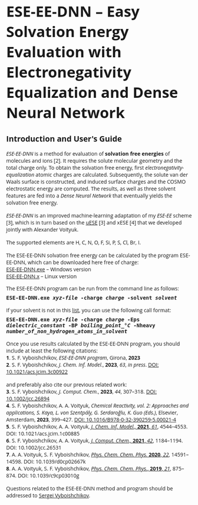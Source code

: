 <html>

<h1>
<span style='font-size:30pt;font-family:"Open Sans"'>ESE-EE-DNN &ndash; Easy
Solvation Energy Evaluation with Electronegativity Equalization and Dense Neural Network</span></h1>

<h2><span style='font-family:"Open Sans"'>Introduction and User's Guide</span></h2>

<p style='margin-top:12pt'><span style='font-family:"Open Sans"'>
<i>ESE-EE-DNN</i> is a method for evaluation of <b>solvation free energies</b> of molecules 
and ions [2]. It requires the solute molecular geometry and the total charge only.
To obtain the solvation free energy, first <i>electronegativity-equalization</i>
atomic charges are calculated. Subsequently, the solute van der Waals surface is constructed,
and induced surface charges and the COSMO electrostatic energy are computed.
The results, as well as three solvent features are fed into a <i>Dense Neural Network</i>
that eventually yields the solvation free energy.</span></p>

<p style='margin-top:12pt'><span style='font-family:"Open Sans"'>
<i>ESE-EE-DNN</i> is an improved machine-learning adaptation of my <i>ESE-EE</i> scheme [3],
which is in turn based on the <a href="https://github.com/vyboishchikov/ESE">uESE</a> [3] and xESE [4]
that we developed jointly with Alexander Voityuk.</span></p>

<p style='margin-top:12pt'><span style='font-family:"Open Sans"'>
The supported elements are H, C, N, O, F, Si, P, S, Cl, Br, I.</p>

<p style='margin-top:12pt;margin-bottom:0cm'><span style='font-family:"Open Sans"'>
The ESE-EE-DNN solvation free energy can be calculated by the program ESE-EE-DNN,
which can be downloaded here free of charge:</span></p>

<p style='margin:0cm;margin-bottom:0pt'><span style='font-family:"Open Sans"'>
<a href="https://github.com/vyboishchikov/ESE-EE-DNN/blob/main/ESE-EE-DNN.exe">ESE-EE-DNN.exe</a> &ndash; Windows version</span></p>

<p style='margin:0cm;margin-bottom:0pt'><span style='font-family:"Open Sans"'>
<a href="https://github.com/vyboishchikov/ESE-EE-DNN/blob/main/ESE-EE-DNN.x">ESE-EE-DNN.x</a> &ndash; Linux version</span></p>

</p>

<p style='margin:0cm;margin-bottom:0pt'><span style='font-family:"Open Sans"'>
The ESE-EE-DNN program can be run from the command line as follows:</span></p>

<p style='margin-top:6pt;margin-right:0cm;margin-bottom:0cm;margin-left:0cm'>
<tt><b>ESE-EE-DNN.exe <i>xyz-file</i> -charge <i>charge</i> -solvent <i>solvent</i></b></tt></p>

<p style='margin-top:12pt;margin-bottom:0pt'><span style='font-family:"Open Sans"'>
If your solvent is not in this <a href="https://github.com/vyboishchikov/ESE-EE-DNN/blob/main/solvent-list.md">list</a>, you can use the following call format:</span></p>

<p style='margin-top:6pt;margin-bottom:12pt'>
<tt><b>ESE-EE-DNN.exe <i>xyz-file</i> -charge <i> charge</i> -Eps <i>dielectric_constant</i> -BP <i>boiling_point_&deg;C</i> -Nheavy <i> number_of_non_hydrogen_atoms_in_solvent</i></b></tt></p>

<p style='margin:0cm'><span style='font-family:"Open Sans"'>
Once you use results calculated by the ESE-EE-DNN program, you should include at least the
following citations: </span></p>

<p style='margin:0cm'><span style='font-family:"Open Sans"'>
<b>1</b>. S. F. Vyboishchikov, <i>ESE-EE-DNN program</i>, Girona, <b>2023</b></span></p>

<p style='margin:0cm;margin-bottom:12pt'><span style='font-family:"Open Sans"'>
<b>2</b>. S. F. Vyboishchikov, <i>J. Chem. Inf. Model</i>., <b>2023</b>, <i>63</i>, <i>in press</i>.
<a href="https://doi.org/10.1021/acs.jcim.3c00922">DOI: 10.1021/acs.jcim.3c00922</a></span></p>

<p style='margin-bottom:0pt'><span style='font-family:"Open Sans"'>
and preferably also cite our previous related work:</span></p>

<p style='margin:0cm;margin-bottom:0pt'><span style='font-family:"Open Sans"'>
<b>3</b>. S. F. Vyboishchikov, <i>J. Comput. Chem.</i>, <b>2023</b>, <i>44</i>, 307&ndash;318. 
<a href="https://doi.org/10.1002/jcc.26894">DOI: 10.1002/jcc.26894</a></span></p>

<p style='margin:0cm;margin-bottom:0pt'><span style='font-family: "Open Sans"'>
<b>4</b>. S. F. Vyboishchikov, A. A. Voityuk, <i> Chemical Reactivity, vol. 2:
Approaches and applications, S. Kaya, L. von Szentp&aacute;ly, G. Serdaro&gbreve;lu, K. Guo (Eds.)</i>,
Elsevier, Amsterdam, <b>2023</b>, 399&ndash;427. <a href="https://doi.org/10.1016/B978-0-32-390259-5.00021-4">
DOI: 10.1016/B978-0-32-390259-5.00021-4</a></span></p>

<p style='margin:0cm;margin-bottom:0pt'><span style='font-family:"Open Sans"'>
<b>5</b>. S. F. Vyboishchikov, A. A. Voityuk, <a href="https://pubs.acs.org/doi/10.1021/acs.jcim.1c00885">
<i>J. Chem. Inf. Model., </i><b>2021</b>, <i>61</i></a>, 4544&ndash;4553. DOI: 10.1021/acs.jcim.1c00885 </span></p>

<p style='margin:0cm;margin-bottom:0pt'><span style='font-family:"Open Sans"'>
<b>6</b>. S. F. Vyboishchikov, A. A. Voityuk, <a href="https://onlinelibrary.wiley.com/doi/abs/10.1002/jcc.26531">
<i>J. Comput. Chem., </i><b>2021</b>, <i>42</i></a>, 1184&ndash;1194. DOI: 10.1002/jcc.26531</span></p>

<p style='margin:0cm;margin-bottom:0pt'><span style='font-family: "Open Sans"'>
<b>7</b>. A. A. Voityuk, S. F. Vyboishchikov, <a href="https://pubs.rsc.org/en/content/articlelanding/2020/cp/d0cp02667k">
<i>Phys. Chem. Chem. Phys.</i> <b>2020</b>, <i>22</i></a>, 14591&ndash;14598. DOI: 10.1039/d0cp02667k</span></p>

<p style='margin:0cm;margin-bottom:0pt'><span style='font-family: "Open Sans"'>
<b>8</b>. A. A. Voityuk, S. F. Vyboishchikov, <a href="https://pubs.rsc.org/en/content/articlelanding/2019/cp/c9cp03010g">
<i>Phys. Chem. Chem. Phys.</i>, <b>2019</b>, <i>21</i></a>, 875&ndash;874. DOI: 10.1039/c9cp03010g</span></p>

<p style='margin:0cm;margin-top:12pt'><span style='font-family: "Open Sans"'>
Questions related to the ESE-EE-DNN method and program should be addressed to
<a href="mailto:vyboishchikov@googlemail.com">Sergei Vyboishchikov</a>.</p>

</html>
